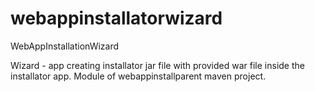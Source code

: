# webappinstallatorwizard
WebAppInstallationWizard


Wizard - app creating installator jar file with provided war file inside the installator app. Module of webappinstallparent maven project.

